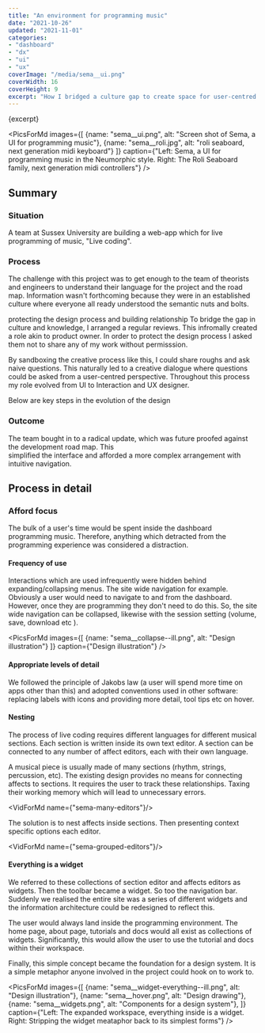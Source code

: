 ```yaml
---
title: "An environment for programming music"
date: "2021-10-26"
updated: "2021-11-01"
categories:
- "dashboard"
- "dx"
- "ui"
- "ux"
coverImage: "/media/sema__ui.png"
coverWidth: 16
coverHeight: 9
excerpt: "How I bridged a culture gap to create space for user-centred design"
---
```

<script>
import VidForMd from '../components/VidForMd.svelte';
import PicsForMd from '../components/PicsForMd.svelte';
</script>
{excerpt}

<PicsForMd images={[
{name: "sema__ui.png", alt: "Screen shot of Sema, a UI for programming music"}, 
{name: "sema__roli.jpg", alt: "roli seaboard, next generation midi keyboard"}
]} caption={"Left: Sema, a UI for programming music in the Neumorphic style. Right: The Roli Seaboard family, next generation midi controllers"}
/>

## Summary
### Situation
A team at Sussex University are building a web-app which for live programming of music, "Live coding". 


### Process

The challenge with this project was to get enough to the team of theorists and engineers to 
understand their language for the project and the road map. Information wasn't forthcoming because 
they were in an established culture where everyone all ready understood the semantic nuts and bolts.

protecting the design process and building relationship
To bridge the gap in culture and knowledge, I arranged a regular reviews. This infromally  created a 
role akin to product owner. In order to protect the design process I asked them not to share any of 
my work without permisssion. 

By sandboxing the creative process like this, I could share roughs and ask naive questions. 
This naturally led to a creative dialogue where questions could be asked from a user-centred perspective.
Throughout this process my role evolved from UI to Interaction and UX designer. 

Below are key steps in the evolution of the design


### Outcome

The team bought in to a radical update, which was future proofed against the development road map. This  
simplified the interface and afforded a more complex arrangement with intuitive navigation.


## Process in detail

### Afford focus

The bulk of a user's time would be spent inside the dashboard programming music. Therefore, anything
which detracted from the programming experience was considered a distraction.

#### Frequency of use

Interactions which are used infrequently were hidden behind expanding/collapsing menus. The site wide 
navigation for example. Obviously a user would need to navigate to and from the dashboard. However,
once they are programming they don't need to do this. So, the site wide navigation can be collapsed, 
likewise with the session setting (volume, save, download etc ).


<PicsForMd images={[
{name: "sema__collapse--ill.png", alt: "Design illustration"}
]} caption={"Design illustration"}
/>


#### Appropriate levels of detail

We followed the principle of Jakobs law (a user will spend more time on apps other than this) and adopted 
conventions used in other software: replacing labels with icons and providing more detail, tool tips etc on hover.


#### Nesting

The process of live coding requires different languages for different musical sections. 
Each section is written inside its own text editor. A section can be connected to any 
number of affect editors, each with their own language. 

A musical piece is usually made of many sections (rhythm, strings, percussion, etc). The existing design
provides no means for connecting affects to sections. It requires the user to track these relationships. 
Taxing their working memory which will lead to unnecessary errors.

<VidForMd name={"sema-many-editors"}/>

The solution is to nest affects inside sections. Then presenting context specific options each editor. 
 

<VidForMd name={"sema-grouped-editors"}/>

#### Everything is a widget

We referred to these collections of section editor and affects editors as widgets. Then the toolbar became a widget.
So too the navigation bar. Suddenly we realised the entire site was a series of different widgets and the 
information architecture could be redesigned to reflect this.
 
The user would always land inside the programming environment. The home page, about page, tutorials and docs 
would all exist as collections of widgets. Significantly, this would allow the user to use the tutorial and 
docs within their workspace.

Finally, this simple concept became the foundation for a design system. It is a simple metaphor anyone involved in 
the project could hook on to work to.

<PicsForMd images={[
{name: "sema__widget-everything--ill.png", alt: "Design illustration"},
{name: "sema__hover.png", alt: "Design drawing"},
{name: "sema__widgets.png", alt: "Components for a design system"},
]} caption={"Left: The expanded workspace, everything inside is a widget. Right: Stripping the widget meataphor back to its simplest forms"}
/>
